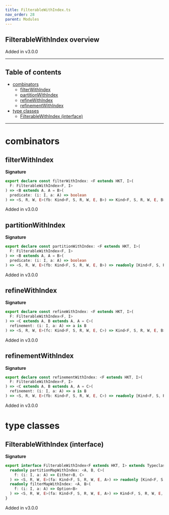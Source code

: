 ```yaml
---
title: FilterableWithIndex.ts
nav_order: 28
parent: Modules
---
```


## FilterableWithIndex overview

Added in v3.0.0

---

<h2 class="text-delta">Table of contents</h2>

- [combinators](#combinators)
  - [filterWithIndex](#filterwithindex)
  - [partitionWithIndex](#partitionwithindex)
  - [refineWithIndex](#refinewithindex)
  - [refinementWithIndex](#refinementwithindex)
- [type classes](#type-classes)
  - [FilterableWithIndex (interface)](#filterablewithindex-interface)

---

# combinators

## filterWithIndex

**Signature**

```ts
export declare const filterWithIndex: <F extends HKT, I>(
  F: FilterableWithIndex<F, I>
) => <B extends A, A = B>(
  predicate: (i: I, a: A) => boolean
) => <S, R, W, E>(fb: Kind<F, S, R, W, E, B>) => Kind<F, S, R, W, E, B>
```

Added in v3.0.0

## partitionWithIndex

**Signature**

```ts
export declare const partitionWithIndex: <F extends HKT, I>(
  F: FilterableWithIndex<F, I>
) => <B extends A, A = B>(
  predicate: (i: I, a: A) => boolean
) => <S, R, W, E>(fb: Kind<F, S, R, W, E, B>) => readonly [Kind<F, S, R, W, E, B>, Kind<F, S, R, W, E, B>]
```

Added in v3.0.0

## refineWithIndex

**Signature**

```ts
export declare const refineWithIndex: <F extends HKT, I>(
  F: FilterableWithIndex<F, I>
) => <C extends A, B extends A, A = C>(
  refinement: (i: I, a: A) => a is B
) => <S, R, W, E>(fc: Kind<F, S, R, W, E, C>) => Kind<F, S, R, W, E, B>
```

Added in v3.0.0

## refinementWithIndex

**Signature**

```ts
export declare const refinementWithIndex: <F extends HKT, I>(
  F: FilterableWithIndex<F, I>
) => <C extends A, B extends A, A = C>(
  refinement: (i: I, a: A) => a is B
) => <S, R, W, E>(fb: Kind<F, S, R, W, E, C>) => readonly [Kind<F, S, R, W, E, C>, Kind<F, S, R, W, E, B>]
```

Added in v3.0.0

# type classes

## FilterableWithIndex (interface)

**Signature**

```ts
export interface FilterableWithIndex<F extends HKT, I> extends Typeclass<F> {
  readonly partitionMapWithIndex: <A, B, C>(
    f: (i: I, a: A) => Either<B, C>
  ) => <S, R, W, E>(fa: Kind<F, S, R, W, E, A>) => readonly [Kind<F, S, R, W, E, B>, Kind<F, S, R, W, E, C>]
  readonly filterMapWithIndex: <A, B>(
    f: (i: I, a: A) => Option<B>
  ) => <S, R, W, E>(fa: Kind<F, S, R, W, E, A>) => Kind<F, S, R, W, E, B>
}
```

Added in v3.0.0

